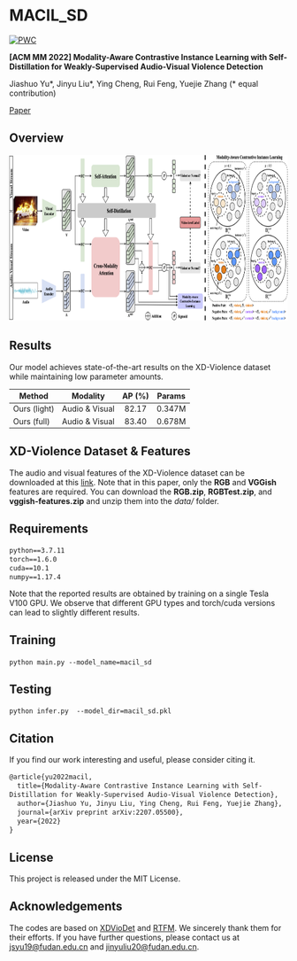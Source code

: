 # MACIL_SD  

[![PWC](https://img.shields.io/endpoint.svg?url=https://paperswithcode.com/badge/modality-aware-contrastive-instance-learning/anomaly-detection-in-surveillance-videos-on-2)](https://paperswithcode.com/sota/anomaly-detection-in-surveillance-videos-on-2?p=modality-aware-contrastive-instance-learning)

**[ACM MM 2022] Modality-Aware Contrastive Instance Learning with Self-Distillation for Weakly-Supervised Audio-Visual Violence Detection**  

Jiashuo Yu*, Jinyu Liu*, Ying Cheng, Rui Feng, Yuejie Zhang (* equal contribution)  

[Paper](https://arxiv.org/abs/2207.05500)  

## Overview

<p align="center">
    <img src=overview.png width="800" height="300"/>
</p>

## Results  

Our model achieves state-of-the-art results on the XD-Violence dataset while maintaining low parameter amounts.

| Method | Modality |AP (%) | Params |
| ----------| :------: | :----:| :----: |
| Ours (light)| Audio & Visual | 82.17 | 0.347M|
| Ours (full)| Audio & Visual | 83.40 | 0.678M|

## XD-Violence Dataset & Features  

The audio and visual features of the XD-Violence dataset can be downloaded at this [link](https://roc-ng.github.io/XD-Violence/). Note that in this paper, only the **RGB** and **VGGish** features are required. You can download the **RGB.zip**, **RGBTest.zip**, and **vggish-features.zip** and unzip them into the *data/* folder.  

## Requirements  

    python==3.7.11  
    torch==1.6.0  
    cuda==10.1  
    numpy==1.17.4
  
Note that the reported results are obtained by training on a single Tesla V100 GPU. We observe that different GPU types and torch/cuda versions can lead to slightly different results.  

## Training

`python main.py --model_name=macil_sd`  

## Testing

`python infer.py  --model_dir=macil_sd.pkl`  

## Citation  

If you find our work interesting and useful, please consider citing it.  

    @article{yu2022macil,
      title={Modality-Aware Contrastive Instance Learning with Self-Distillation for Weakly-Supervised Audio-Visual Violence Detection},
      author={Jiashuo Yu, Jinyu Liu, Ying Cheng, Rui Feng, Yuejie Zhang},
      journal={arXiv preprint arXiv:2207.05500},
      year={2022}
    }  

## License

This project is released under the MIT License.

## Acknowledgements  

The codes are based on [XDVioDet](https://github.com/Roc-Ng/XDVioDet) and [RTFM](https://github.com/tianyu0207/RTFM). We sincerely thank them for their efforts. If you have further questions, please contact us at jsyu19@fudan.edu.cn and jinyuliu20@fudan.edu.cn.  
